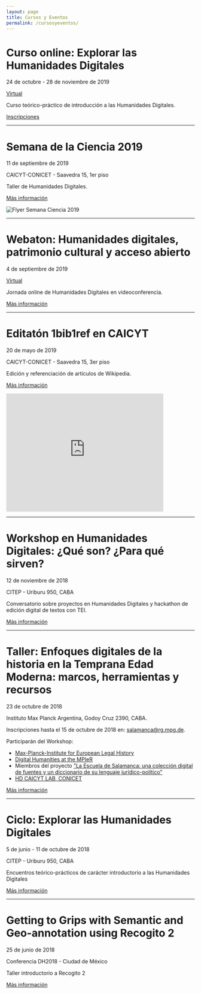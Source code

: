 ```yaml
---
layout: page
title: Cursos y Eventos
permalink: /cursosyeventos/
---
```


# Curso online: Explorar las Humanidades Digitales

24 de octubre - 28 de noviembre de 2019

[Virtual](http://citep.rec.uba.ar/explorar-las-humanidades-digitales/)

Curso teórico-práctico de introducción a las Humanidades Digitales.

[Inscripciones](https://docs.google.com/forms/d/e/1FAIpQLSdRjXyULSBQ12lrLLjDFujOE88jpnGqID0nMuQUCTTCeSOVig/viewform)

-----------

# Semana de la Ciencia 2019

11 de septiembre de 2019

CAICYT-CONICET - Saavedra 15, 1er piso

Taller de Humanidades Digitales.

[Más información](http://www.semanadelaciencia.mincyt.gob.ar/)

![Flyer Semana Ciencia 2019]({{site.baseurl}}/assets/img/posts/semana-ciencia-2019-flyer.jpg)

-----------

# Webaton: Humanidades digitales, patrimonio cultural y acceso abierto

4 de septiembre de 2019

[Virtual](http://cor.to/githubwebaton)

Jornada online de Humanidades Digitales en videoconferencia.

[Más información](/assets/img/posts/webaton1.jpg)

-----------

# Editatón 1bib1ref en CAICYT

20 de mayo de 2019

CAICYT-CONICET - Saavedra 15, 3er piso

Edición y referenciación de artículos de Wikipedia.

[Más información](assets/img/posts/semana-ciencia-2019-flyer.jpg)

<iframe width="420" height="315" src="https://www.youtube.com/embed/yntF5W8URAY" frameborder="0" allowfullscreen>
  <p>Your browser does not support iframes.</p>
</iframe>

-----------

# Workshop en Humanidades Digitales: ¿Qué son? ¿Para qué sirven?

12 de noviembre de 2018

CITEP - Uriburu 950, CABA

Conversatorio sobre proyectos en Humanidades Digitales y hackathon de edición digital de textos con TEI.

[Más información]({{site.baseurl}}/assets/img/posts/cronograma-workshop-12nov2018.jpg)

-----------

# Taller: Enfoques digitales de la historia en la Temprana Edad Moderna: marcos, herramientas y recursos

23 de octubre de 2018

Instituto Max Planck Argentina, Godoy Cruz 2390, CABA.

Inscripciones hasta el 15 de octubre de 2018 en: salamanca@rg.mpg.de.

Participarán del Workshop:

* [Max-Planck-Institute for European Legal History](https://www.rg.mpg.de/en) 
* [Digital Humanities at the MPIeR](https://www.rg.mpg.de/1490170/digital_humanities)
* Miembros del proyecto ["La Escuela de Salamanca: una colección digital de fuentes y un diccionario de su lenguaje jurídico-político"](https://www.salamanca.school/en/index.html)
* [HD CAICYT LAB, CONICET](https://hdcaicyt.github.io)

[Más información](https://blog.salamanca.school/es/2018/10/04/digital-approaches-to-early-modern-history-frameworks-tools-and-resources-workshop/)

-----------

# Ciclo: Explorar las Humanidades Digitales

5 de junio - 11 de octubre de 2018

CITEP - Uriburu 950, CABA

Encuentros teórico-prácticos de carácter introductorio a las Humanidades Digitales

[Más información](http://citep.rec.uba.ar/explorar-hd/)

-----------

# Getting to Grips with Semantic and Geo-annotation using Recogito 2

25 de junio de 2018

Conferencia DH2018 - Ciudad de México

Taller introductorio a Recogito 2

[Más información](https://dh2018.adho.org/talleres/)
